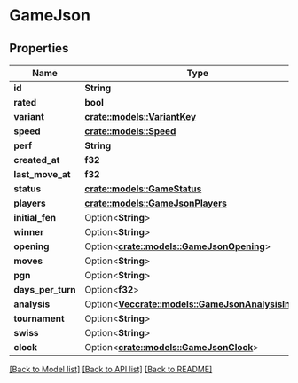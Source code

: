 # GameJson

## Properties

Name | Type | Description | Notes
------------ | ------------- | ------------- | -------------
**id** | **String** |  | 
**rated** | **bool** |  | 
**variant** | [**crate::models::VariantKey**](VariantKey.md) |  | 
**speed** | [**crate::models::Speed**](Speed.md) |  | 
**perf** | **String** |  | 
**created_at** | **f32** |  | 
**last_move_at** | **f32** |  | 
**status** | [**crate::models::GameStatus**](GameStatus.md) |  | 
**players** | [**crate::models::GameJsonPlayers**](GameJson_players.md) |  | 
**initial_fen** | Option<**String**> |  | [optional]
**winner** | Option<**String**> |  | [optional]
**opening** | Option<[**crate::models::GameJsonOpening**](GameJson_opening.md)> |  | [optional]
**moves** | Option<**String**> |  | [optional]
**pgn** | Option<**String**> |  | [optional]
**days_per_turn** | Option<**f32**> |  | [optional]
**analysis** | Option<[**Vec<crate::models::GameJsonAnalysisInner>**](GameJson_analysis_inner.md)> |  | [optional]
**tournament** | Option<**String**> |  | [optional]
**swiss** | Option<**String**> |  | [optional]
**clock** | Option<[**crate::models::GameJsonClock**](GameJson_clock.md)> |  | [optional]

[[Back to Model list]](../README.md#documentation-for-models) [[Back to API list]](../README.md#documentation-for-api-endpoints) [[Back to README]](../README.md)


